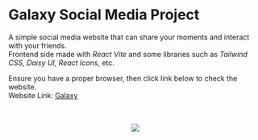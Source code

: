 # Galaxy Social Media Project

A simple social media website that can share your moments and interact with your friends. <br />
Frontend side made with _React Vite_ and some libraries such as _Tailwind CSS_, _Daisy UI_, _React Icons_, etc.

Ensure you have a proper browser, then click link below to check the website. <br />
Website Link: [Galaxy](https://socialgalaxy.vercel.app/)
<br /><br /><br />

<p align="center">
  <a href="https://skillicons.dev">
    <img src="https://skillicons.dev/icons?i=html,css,ts,react,vite,tailwind&perline=3" />
  </a>
</p>
